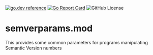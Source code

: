 <!-- Code generated by mkbadge; DO NOT EDIT. START -->
[![go.dev reference](https://img.shields.io/badge/go.dev-reference-green?logo=go)](https://pkg.go.dev/mod/github.com/nickwells/semverparams.mod/v4)
[![Go Report Card](https://goreportcard.com/badge/github.com/nickwells/semverparams.mod/v4)](https://goreportcard.com/report/github.com/nickwells/semverparams.mod/v4)
![GitHub License](https://img.shields.io/github/license/nickwells/semverparams.mod)
<!-- Code generated by mkbadge; DO NOT EDIT. END -->
# semverparams.mod
This provides some common parameters for programs manipulating Semantic Version numbers
